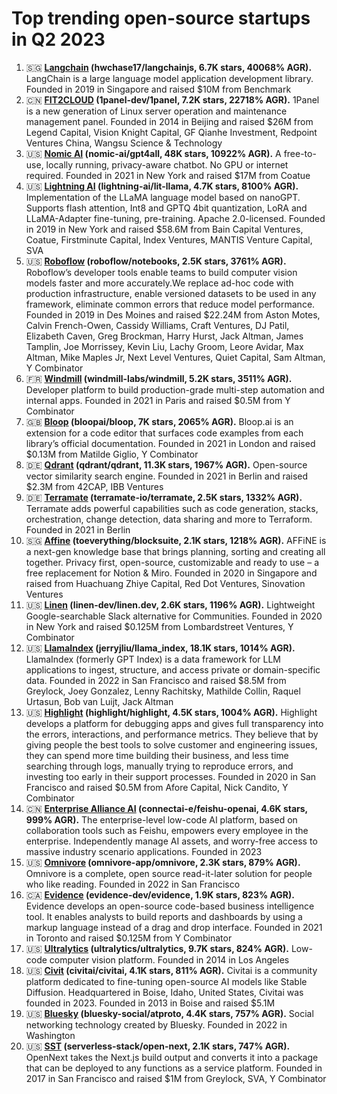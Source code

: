 # Top trending open-source startups in Q2 2023

1. 🇸🇬 **[Langchain](https://blog.langchain.dev/) (hwchase17/langchainjs, 6.7K stars, 40068% AGR).** LangChain is a large language model application development library. Founded in 2019 in Singapore and raised $10M from Benchmark
2. 🇨🇳 **[FIT2CLOUD](https://1panel.cn/) (1panel-dev/1panel, 7.2K stars, 22718% AGR).** 1Panel is a new generation of Linux server operation and maintenance management panel. Founded in 2014 in Beijing and raised $26M from Legend Capital, Vision Knight Capital, GF Qianhe Investment, Redpoint Ventures China, Wangsu Science & Technology
3. 🇺🇸 **[Nomic AI](https://gpt4all.io) (nomic-ai/gpt4all, 48K stars, 10922% AGR).** A free-to-use, locally running, privacy-aware chatbot. No GPU or internet required. Founded in 2021 in New York and raised $17M from Coatue
4. 🇺🇸 **[Lightning AI](https://lightning.ai/) (lightning-ai/lit-llama, 4.7K stars, 8100% AGR).** Implementation of the LLaMA language model based on nanoGPT. Supports flash attention, Int8 and GPTQ 4bit quantization, LoRA and LLaMA-Adapter fine-tuning, pre-training. Apache 2.0-licensed. Founded in 2019 in New York and raised $58.6M from Bain Capital Ventures, Coatue, Firstminute Capital, Index Ventures, MANTIS Venture Capital, SVA
5. 🇺🇸 **[Roboflow](https://roboflow.com/) (roboflow/notebooks, 2.5K stars, 3761% AGR).** Roboflow’s developer tools enable teams to build computer vision models faster and more accurately.We replace ad-hoc code with production infrastructure, enable versioned datasets to be used in any framework, eliminate common errors that reduce model performance. Founded in 2019 in Des Moines and raised $22.24M from Aston Motes, Calvin French-Owen, Cassidy Williams, Craft Ventures, DJ Patil, Elizabeth Caven, Greg Brockman, Harry Hurst, Jack Altman, James Tamplin, Joe Morrissey, Kevin Liu, Lachy Groom, Leore Avidar, Max Altman, Mike Maples Jr, Next Level Ventures, Quiet Capital, Sam Altman, Y Combinator
6. 🇫🇷 **[Windmill](https://www.windmill.dev/) (windmill-labs/windmill, 5.2K stars, 3511% AGR).** Developer platform to build production-grade multi-step automation and internal apps. Founded in 2021 in Paris and raised $0.5M from Y Combinator
7. 🇬🇧 **[Bloop](https://bloop.ai/) (bloopai/bloop, 7K stars, 2065% AGR).** Bloop.ai is an extension for a code editor that surfaces code examples from each library’s official documentation. Founded in 2021 in London and raised $0.13M from Matilde Giglio, Y Combinator
8. 🇩🇪 **[Qdrant](https://qdrant.tech/) (qdrant/qdrant, 11.3K stars, 1967% AGR).** Open-source vector similarity search engine. Founded in 2021 in Berlin and raised $2.3M from 42CAP, IBB Ventures
9. 🇩🇪 **[Terramate](https://terramate.io/) (terramate-io/terramate, 2.5K stars, 1332% AGR).** Terramate adds powerful capabilities such as code generation, stacks, orchestration, change detection, data sharing and more to Terraform. Founded in 2021 in Berlin
10. 🇸🇬 **[Affine](https://affine.pro/) (toeverything/blocksuite, 2.1K stars, 1218% AGR).** AFFiNE is a next-gen knowledge base that brings planning, sorting and creating all together. Privacy first, open-source, customizable and ready to use – a free replacement for Notion & Miro. Founded in 2020 in Singapore and raised from Huachuang Zhiye Capital, Red Dot Ventures, Sinovation Ventures
11. 🇺🇸 **[Linen](https://www.linen.dev/) (linen-dev/linen.dev, 2.6K stars, 1196% AGR).** Lightweight Google-searchable Slack alternative for Communities. Founded in 2020 in New York and raised $0.125M from Lombardstreet Ventures, Y Combinator
12. 🇺🇸 **[LlamaIndex](https://gpt-index.readthedocs.io/en/latest/) (jerryjliu/llama_index, 18.1K stars, 1014% AGR).** LlamaIndex (formerly GPT Index) is a data framework for LLM applications to ingest, structure, and access private or domain-specific data. Founded in 2022 in San Francisco and raised $8.5M from Greylock, Joey Gonzalez, Lenny Rachitsky, Mathilde Collin, Raquel Urtasun, Bob van Luijt, Jack Altman
13. 🇺🇸 **[Highlight](https://highlight.io) (highlight/highlight, 4.5K stars, 1004% AGR).** Highlight develops a platform for debugging apps and gives full transparency into the errors, interactions, and performance metrics. They believe that by giving people the best tools to solve customer and engineering issues, they can spend more time building their business, and less time searching through logs, manually trying to reproduce errors, and investing too early in their support processes. Founded in 2020 in San Francisco and raised $0.5M from Afore Capital, Nick Candito, Y Combinator
14. 🇨🇳 **[Enterprise Alliance AI](https://www.connectai-e.com/) (connectai-e/feishu-openai, 4.6K stars, 999% AGR).** The enterprise-level low-code AI platform, based on collaboration tools such as Feishu, empowers every employee in the enterprise. Independently manage AI assets, and worry-free access to massive industry scenario applications. Founded in 2023
15. 🇺🇸 **[Omnivore](https://omnivore.app/) (omnivore-app/omnivore, 2.3K stars, 879% AGR).** Omnivore is a complete, open source read-it-later solution for people who like reading. Founded in 2022 in San Francisco
16. 🇨🇦 **[Evidence](https://evidence.dev/) (evidence-dev/evidence, 1.9K stars, 823% AGR).** Evidence develops an open-source code-based business intelligence tool. It enables analysts to build reports and dashboards by using a markup language instead of a drag and drop interface. Founded in 2021 in Toronto and raised $0.125M from Y Combinator
17. 🇺🇸 **[Ultralytics](https://ultralytics.com/) (ultralytics/ultralytics, 9.7K stars, 824% AGR).** Low-code computer vision platform. Founded in 2014 in Los Angeles
18. 🇺🇸 **[Civit](https://civitai.com/) (civitai/civitai, 4.1K stars, 811% AGR).** Civitai is a community platform dedicated to fine-tuning open-source AI models like Stable Diffusion. Headquartered in Boise, Idaho, United States, Civitai was founded in 2023. Founded in 2013 in Boise and raised $5.1M
19. 🇺🇸 **[Bluesky](https://blueskyweb.xyz/) (bluesky-social/atproto, 4.4K stars, 757% AGR).** Social networking technology created by Bluesky. Founded in 2022 in Washington
20. 🇺🇸 **[SST](https://open-next.js.org/) (serverless-stack/open-next, 2.1K stars, 747% AGR).** OpenNext takes the Next.js build output and converts it into a package that can be deployed to any functions as a service platform. Founded in 2017 in San Francisco and raised $1M from Greylock, SVA, Y Combinator
